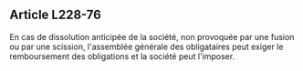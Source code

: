 Article L228-76
----
En cas de dissolution anticipée de la société, non provoquée par une fusion ou
par une scission, l'assemblée générale des obligataires peut exiger le
remboursement des obligations et la société peut l'imposer.
